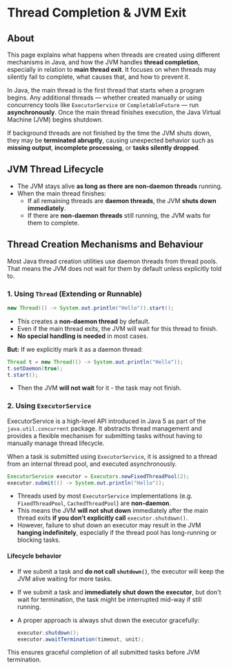 # Thread Completion & JVM Exit

## About

This page explains what happens when threads are created using different mechanisms in Java, and how the JVM handles **thread completion**, especially in relation to **main thread exit**. It focuses on when threads may silently fail to complete, what causes that, and how to prevent it.

In Java, the main thread is the first thread that starts when a program begins. Any additional threads — whether created manually or using concurrency tools like `ExecutorService` or `CompletableFuture` — run **asynchronously**. Once the main thread finishes execution, the Java Virtual Machine (JVM) begins shutdown.

If background threads are not finished by the time the JVM shuts down, they may be **terminated abruptly**, causing unexpected behavior such as **missing output**, **incomplete processing**, or **tasks silently dropped**.

## **JVM Thread Lifecycle**

* The JVM stays alive **as long as there are non-daemon threads** running.
* When the main thread finishes:
  * If all remaining threads are **daemon threads**, the JVM **shuts down immediately**.
  * If there are **non-daemon threads** still running, the JVM waits for them to complete.

## Thread Creation Mechanisms and Behaviour

Most Java thread creation utilities use daemon threads from thread pools. That means the JVM does not wait for them by default unless explicitly told to.

### **1. Using `Thread` (Extending or Runnable)**

```java
new Thread(() -> System.out.println("Hello")).start();
```

* This creates a **non-daemon thread** by default.
* Even if the main thread exits, the JVM will wait for this thread to finish.
* **No special handling is needed** in most cases.

**But:** If we explicitly mark it as a daemon thread:

```java
Thread t = new Thread(() -> System.out.println("Hello"));
t.setDaemon(true);
t.start();
```

* Then the JVM **will not wait** for it - the task may not finish.

### **2. Using `ExecutorService`**

ExecutorService is a high-level API introduced in Java 5 as part of the `java.util.concurrent` package. It abstracts thread management and provides a flexible mechanism for submitting tasks without having to manually manage thread lifecycle.

When a task is submitted using `ExecutorService`, it is assigned to a thread from an internal thread pool, and executed asynchronously.

```java
ExecutorService executor = Executors.newFixedThreadPool(2);
executor.submit(() -> System.out.println("Hello"));
```

* Threads used by most `ExecutorService` implementations (e.g. `FixedThreadPool`, `CachedThreadPool`) are **non-daemon**.
* This means the JVM **will not shut down** immediately after the main thread exits **if you don’t explicitly call** `executor.shutdown()`.
* However, failure to shut down an executor may result in the JVM **hanging indefinitely**, especially if the thread pool has long-running or blocking tasks.

#### Lifecycle behavior

* If we submit a task and **do not call `shutdown()`**, the executor will keep the JVM alive waiting for more tasks.
* If we submit a task and **immediately shut down the executor**, but don't wait for termination, the task might be interrupted mid-way if still running.
*   A proper approach is always shut down the executor gracefully:

    ```java
    executor.shutdown();
    executor.awaitTermination(timeout, unit);
    ```

This ensures graceful completion of all submitted tasks before JVM termination.






